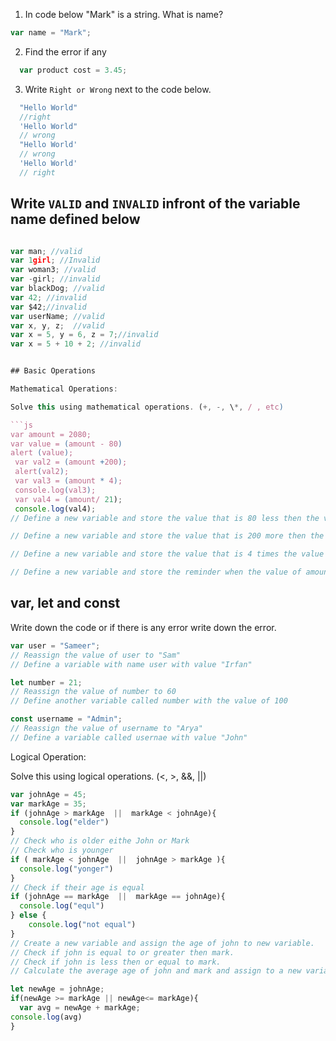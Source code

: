 1. In code below "Mark" is a string. What is name?

```js
var name = "Mark";
```
<!-- name is a var-->

2. Find the error if any

```js
  var product cost = 3.45;
```
<!-- space between product and const -->
3. Write `Right or Wrong` next to the code below.

```js
  "Hello World" 
  //right
  'Hello World" 
  // wrong
  "Hello World'
  // wrong
  'Hello World'
  // right
```

## Write `VALID` and `INVALID` infront of the variable name defined below

```js

var man; //valid
var 1girl; //Invalid
var woman3; //valid
var -girl; //invalid
var blackDog; //valid
var 42; //invalid
var $42;//invalid
var userName; //valid
var x, y, z;  //valid
var x = 5, y = 6, z = 7;//invalid
var x = 5 + 10 + 2; //invalid


## Basic Operations

Mathematical Operations:

Solve this using mathematical operations. (+, -, \*, / , etc)

```js
var amount = 2080;
var value = (amount - 80)
alert (value);
 var val2 = (amount +200);
 alert(val2);
 var val3 = (amount * 4);
 console.log(val3);
 var val4 = (amount/ 21);
 console.log(val4);
// Define a new variable and store the value that is 80 less then the value of amount.

// Define a new variable and store the value that is 200 more then the value of amount.

// Define a new variable and store the value that is 4 times the value of amount.

// Define a new variable and store the reminder when the value of amount is  divided by 21.
```

## var, let and const

Write down the code or if there is any error write down the error.

```js
var user = "Sameer";
// Reassign the value of user to "Sam"
// Define a variable with name user with value "Irfan"

let number = 21;
// Reassign the value of number to 60
// Define another variable called number with the value of 100

const username = "Admin";
// Reassign the value of username to "Arya"
// Define a variable called usernae with value "John"
```

Logical Operation:

Solve this using logical operations. (<, >, &&, ||)

```js
var johnAge = 45;
var markAge = 35;
if (johnAge > markAge  ||  markAge < johnAge){
  console.log("elder")
}
// Check who is older eithe John or Mark
// Check who is younger
if ( markAge < johnAge  ||  johnAge > markAge ){
  console.log("yonger")
}
// Check if their age is equal
if (johnAge == markAge  ||  markAge == johnAge){
  console.log("equl")
} else {
    console.log("not equal")
}
// Create a new variable and assign the age of john to new variable.
// Check if john is equal to or greater then mark.
// Check if john is less then or equal to mark.
// Calculate the average age of john and mark and assign to a new variable.

let newAge = johnAge;
if(newAge >= markAge || newAge<= markAge){
  var avg = newAge + markAge;
console.log(avg)
}

